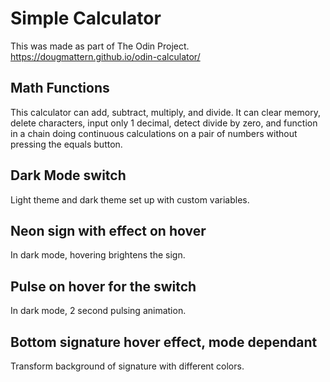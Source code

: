 # Simple Calculator
This was made as part of The Odin Project.
https://dougmattern.github.io/odin-calculator/

## Math Functions
This calculator can add, subtract, multiply, and divide.
It can clear memory, delete characters, input only 1 decimal, detect divide by zero, and function in a chain doing continuous calculations on a pair of numbers without pressing the equals button.

## Dark Mode switch
Light theme and dark theme set up with custom variables.

## Neon sign with effect on hover
In dark mode, hovering brightens the sign.

## Pulse on hover for the switch
In dark mode, 2 second pulsing animation.

## Bottom signature hover effect, mode dependant
Transform background of signature with different colors.
